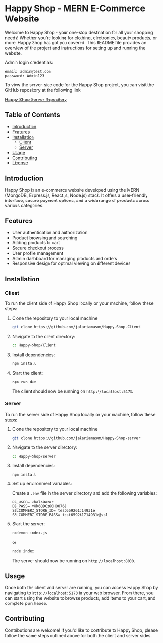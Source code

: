 
# Happy Shop - MERN E-Commerce Website

Welcome to Happy Shop - your one-stop destination for all your shopping needs! Whether you're looking for clothing, electronics, beauty products, or more, Happy Shop has got you covered. This README file provides an overview of the project and instructions for setting up and running the website.

Admin login credentials: 
```plaintext
email: admin@test.com
password: Admin123
```

To view the server-side code for the Happy Shop project, you can visit the GitHub repository at the following link:

[Happy Shop Server Repository](https://github.com/jakariamasum/Happy-Shop-server)


## Table of Contents

- [Introduction](#introduction)
- [Features](#features)
- [Installation](#installation)
  - [Client](#client)
  - [Server](#server)
- [Usage](#usage)
- [Contributing](#contributing)
- [License](#license)

## Introduction

Happy Shop is an e-commerce website developed using the MERN (MongoDB, Express.js, React.js, Node.js) stack. It offers a user-friendly interface, secure payment options, and a wide range of products across various categories.

## Features

- User authentication and authorization
- Product browsing and searching
- Adding products to cart
- Secure checkout process
- User profile management
- Admin dashboard for managing products and orders
- Responsive design for optimal viewing on different devices

## Installation

### Client

To run the client side of Happy Shop locally on your machine, follow these steps:

1. Clone the repository to your local machine:

   ```bash
   git clone https://github.com/jakariamasum/Happy-Shop-Client
   ```

2. Navigate to the client directory:

   ```bash
   cd Happy-Shop/Client
   ```

3. Install dependencies:

   ```bash
   npm install
   ```

4. Start the client:

   ```bash
   npm run dev
   ```

   The client should now be running on `http://localhost:5173`.

### Server

To run the server side of Happy Shop locally on your machine, follow these steps:

1. Clone the repository to your local machine:

   ```bash
   git clone https://github.com/jakariamasum/Happy-Shop-server
   ```

2. Navigate to the server directory:

   ```bash
   cd Happy-Shop/server
   ```

3. Install dependencies:

   ```bash
   npm install
   ```

4. Set up environment variables:

   Create a `.env` file in the server directory and add the following variables:

   ```plaintext
   DB_USER= choloBazar
   DB_PASS= vXk6QDCz60HOO76I
   SSLCOMMERZ_STORE_ID= test659261714931e
   SSLCOMMERZ_STORE_PASS= test659261714931e@ssl
   ```

5. Start the server:

   ```bash
   nodemon index.js
   ```
   or 
   ```bash
   node index
   ```

   The server should now be running on `http://localhost:8000`.

## Usage

Once both the client and server are running, you can access Happy Shop by navigating to `http://localhost:5173` in your web browser. From there, you can start using the website to browse products, add items to your cart, and complete purchases.

## Contributing

Contributions are welcome! If you'd like to contribute to Happy Shop, please follow the same steps outlined above for both the client and server sides.
